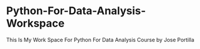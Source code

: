 # Python-For-Data-Analysis-Workspace
This Is My Work Space  For Python For Data Analysis Course by Jose Portilla
